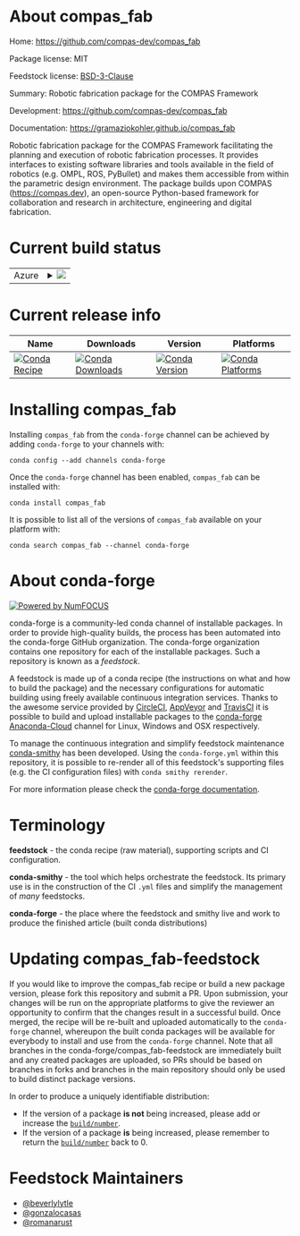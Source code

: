 About compas_fab
================

Home: https://github.com/compas-dev/compas_fab

Package license: MIT

Feedstock license: [BSD-3-Clause](https://github.com/conda-forge/compas_fab-feedstock/blob/master/LICENSE.txt)

Summary: Robotic fabrication package for the COMPAS Framework

Development: https://github.com/compas-dev/compas_fab

Documentation: https://gramaziokohler.github.io/compas_fab

Robotic fabrication package for the COMPAS Framework facilitating the
planning and execution of robotic fabrication processes. It provides
interfaces to existing software libraries and tools available in the
field of robotics (e.g. OMPL, ROS, PyBullet) and makes them accessible
from within the parametric design environment. The package builds upon
COMPAS (https://compas.dev), an open-source Python-based framework for
collaboration and research in architecture, engineering and digital fabrication.


Current build status
====================


<table>
    
  <tr>
    <td>Azure</td>
    <td>
      <details>
        <summary>
          <a href="https://dev.azure.com/conda-forge/feedstock-builds/_build/latest?definitionId=4963&branchName=master">
            <img src="https://dev.azure.com/conda-forge/feedstock-builds/_apis/build/status/compas_fab-feedstock?branchName=master">
          </a>
        </summary>
        <table>
          <thead><tr><th>Variant</th><th>Status</th></tr></thead>
          <tbody><tr>
              <td>linux_64_python3.6.____cpython</td>
              <td>
                <a href="https://dev.azure.com/conda-forge/feedstock-builds/_build/latest?definitionId=4963&branchName=master">
                  <img src="https://dev.azure.com/conda-forge/feedstock-builds/_apis/build/status/compas_fab-feedstock?branchName=master&jobName=linux&configuration=linux_64_python3.6.____cpython" alt="variant">
                </a>
              </td>
            </tr><tr>
              <td>linux_64_python3.7.____cpython</td>
              <td>
                <a href="https://dev.azure.com/conda-forge/feedstock-builds/_build/latest?definitionId=4963&branchName=master">
                  <img src="https://dev.azure.com/conda-forge/feedstock-builds/_apis/build/status/compas_fab-feedstock?branchName=master&jobName=linux&configuration=linux_64_python3.7.____cpython" alt="variant">
                </a>
              </td>
            </tr><tr>
              <td>linux_64_python3.8.____cpython</td>
              <td>
                <a href="https://dev.azure.com/conda-forge/feedstock-builds/_build/latest?definitionId=4963&branchName=master">
                  <img src="https://dev.azure.com/conda-forge/feedstock-builds/_apis/build/status/compas_fab-feedstock?branchName=master&jobName=linux&configuration=linux_64_python3.8.____cpython" alt="variant">
                </a>
              </td>
            </tr><tr>
              <td>linux_64_python3.9.____cpython</td>
              <td>
                <a href="https://dev.azure.com/conda-forge/feedstock-builds/_build/latest?definitionId=4963&branchName=master">
                  <img src="https://dev.azure.com/conda-forge/feedstock-builds/_apis/build/status/compas_fab-feedstock?branchName=master&jobName=linux&configuration=linux_64_python3.9.____cpython" alt="variant">
                </a>
              </td>
            </tr><tr>
              <td>osx_64_python3.6.____cpython</td>
              <td>
                <a href="https://dev.azure.com/conda-forge/feedstock-builds/_build/latest?definitionId=4963&branchName=master">
                  <img src="https://dev.azure.com/conda-forge/feedstock-builds/_apis/build/status/compas_fab-feedstock?branchName=master&jobName=osx&configuration=osx_64_python3.6.____cpython" alt="variant">
                </a>
              </td>
            </tr><tr>
              <td>osx_64_python3.7.____cpython</td>
              <td>
                <a href="https://dev.azure.com/conda-forge/feedstock-builds/_build/latest?definitionId=4963&branchName=master">
                  <img src="https://dev.azure.com/conda-forge/feedstock-builds/_apis/build/status/compas_fab-feedstock?branchName=master&jobName=osx&configuration=osx_64_python3.7.____cpython" alt="variant">
                </a>
              </td>
            </tr><tr>
              <td>osx_64_python3.8.____cpython</td>
              <td>
                <a href="https://dev.azure.com/conda-forge/feedstock-builds/_build/latest?definitionId=4963&branchName=master">
                  <img src="https://dev.azure.com/conda-forge/feedstock-builds/_apis/build/status/compas_fab-feedstock?branchName=master&jobName=osx&configuration=osx_64_python3.8.____cpython" alt="variant">
                </a>
              </td>
            </tr><tr>
              <td>osx_64_python3.9.____cpython</td>
              <td>
                <a href="https://dev.azure.com/conda-forge/feedstock-builds/_build/latest?definitionId=4963&branchName=master">
                  <img src="https://dev.azure.com/conda-forge/feedstock-builds/_apis/build/status/compas_fab-feedstock?branchName=master&jobName=osx&configuration=osx_64_python3.9.____cpython" alt="variant">
                </a>
              </td>
            </tr><tr>
              <td>win_64_python3.6.____cpython</td>
              <td>
                <a href="https://dev.azure.com/conda-forge/feedstock-builds/_build/latest?definitionId=4963&branchName=master">
                  <img src="https://dev.azure.com/conda-forge/feedstock-builds/_apis/build/status/compas_fab-feedstock?branchName=master&jobName=win&configuration=win_64_python3.6.____cpython" alt="variant">
                </a>
              </td>
            </tr><tr>
              <td>win_64_python3.7.____cpython</td>
              <td>
                <a href="https://dev.azure.com/conda-forge/feedstock-builds/_build/latest?definitionId=4963&branchName=master">
                  <img src="https://dev.azure.com/conda-forge/feedstock-builds/_apis/build/status/compas_fab-feedstock?branchName=master&jobName=win&configuration=win_64_python3.7.____cpython" alt="variant">
                </a>
              </td>
            </tr><tr>
              <td>win_64_python3.8.____cpython</td>
              <td>
                <a href="https://dev.azure.com/conda-forge/feedstock-builds/_build/latest?definitionId=4963&branchName=master">
                  <img src="https://dev.azure.com/conda-forge/feedstock-builds/_apis/build/status/compas_fab-feedstock?branchName=master&jobName=win&configuration=win_64_python3.8.____cpython" alt="variant">
                </a>
              </td>
            </tr><tr>
              <td>win_64_python3.9.____cpython</td>
              <td>
                <a href="https://dev.azure.com/conda-forge/feedstock-builds/_build/latest?definitionId=4963&branchName=master">
                  <img src="https://dev.azure.com/conda-forge/feedstock-builds/_apis/build/status/compas_fab-feedstock?branchName=master&jobName=win&configuration=win_64_python3.9.____cpython" alt="variant">
                </a>
              </td>
            </tr>
          </tbody>
        </table>
      </details>
    </td>
  </tr>
</table>

Current release info
====================

| Name | Downloads | Version | Platforms |
| --- | --- | --- | --- |
| [![Conda Recipe](https://img.shields.io/badge/recipe-compas_fab-green.svg)](https://anaconda.org/conda-forge/compas_fab) | [![Conda Downloads](https://img.shields.io/conda/dn/conda-forge/compas_fab.svg)](https://anaconda.org/conda-forge/compas_fab) | [![Conda Version](https://img.shields.io/conda/vn/conda-forge/compas_fab.svg)](https://anaconda.org/conda-forge/compas_fab) | [![Conda Platforms](https://img.shields.io/conda/pn/conda-forge/compas_fab.svg)](https://anaconda.org/conda-forge/compas_fab) |

Installing compas_fab
=====================

Installing `compas_fab` from the `conda-forge` channel can be achieved by adding `conda-forge` to your channels with:

```
conda config --add channels conda-forge
```

Once the `conda-forge` channel has been enabled, `compas_fab` can be installed with:

```
conda install compas_fab
```

It is possible to list all of the versions of `compas_fab` available on your platform with:

```
conda search compas_fab --channel conda-forge
```


About conda-forge
=================

[![Powered by NumFOCUS](https://img.shields.io/badge/powered%20by-NumFOCUS-orange.svg?style=flat&colorA=E1523D&colorB=007D8A)](http://numfocus.org)

conda-forge is a community-led conda channel of installable packages.
In order to provide high-quality builds, the process has been automated into the
conda-forge GitHub organization. The conda-forge organization contains one repository
for each of the installable packages. Such a repository is known as a *feedstock*.

A feedstock is made up of a conda recipe (the instructions on what and how to build
the package) and the necessary configurations for automatic building using freely
available continuous integration services. Thanks to the awesome service provided by
[CircleCI](https://circleci.com/), [AppVeyor](https://www.appveyor.com/)
and [TravisCI](https://travis-ci.com/) it is possible to build and upload installable
packages to the [conda-forge](https://anaconda.org/conda-forge)
[Anaconda-Cloud](https://anaconda.org/) channel for Linux, Windows and OSX respectively.

To manage the continuous integration and simplify feedstock maintenance
[conda-smithy](https://github.com/conda-forge/conda-smithy) has been developed.
Using the ``conda-forge.yml`` within this repository, it is possible to re-render all of
this feedstock's supporting files (e.g. the CI configuration files) with ``conda smithy rerender``.

For more information please check the [conda-forge documentation](https://conda-forge.org/docs/).

Terminology
===========

**feedstock** - the conda recipe (raw material), supporting scripts and CI configuration.

**conda-smithy** - the tool which helps orchestrate the feedstock.
                   Its primary use is in the construction of the CI ``.yml`` files
                   and simplify the management of *many* feedstocks.

**conda-forge** - the place where the feedstock and smithy live and work to
                  produce the finished article (built conda distributions)


Updating compas_fab-feedstock
=============================

If you would like to improve the compas_fab recipe or build a new
package version, please fork this repository and submit a PR. Upon submission,
your changes will be run on the appropriate platforms to give the reviewer an
opportunity to confirm that the changes result in a successful build. Once
merged, the recipe will be re-built and uploaded automatically to the
`conda-forge` channel, whereupon the built conda packages will be available for
everybody to install and use from the `conda-forge` channel.
Note that all branches in the conda-forge/compas_fab-feedstock are
immediately built and any created packages are uploaded, so PRs should be based
on branches in forks and branches in the main repository should only be used to
build distinct package versions.

In order to produce a uniquely identifiable distribution:
 * If the version of a package **is not** being increased, please add or increase
   the [``build/number``](https://docs.conda.io/projects/conda-build/en/latest/resources/define-metadata.html#build-number-and-string).
 * If the version of a package **is** being increased, please remember to return
   the [``build/number``](https://docs.conda.io/projects/conda-build/en/latest/resources/define-metadata.html#build-number-and-string)
   back to 0.

Feedstock Maintainers
=====================

* [@beverlylytle](https://github.com/beverlylytle/)
* [@gonzalocasas](https://github.com/gonzalocasas/)
* [@romanarust](https://github.com/romanarust/)

